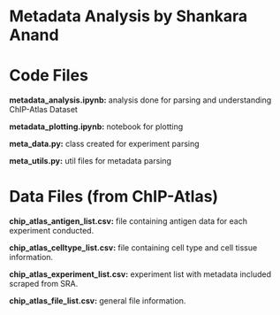 # Metadata Analysis by Shankara Anand

# Code Files
**metadata_analysis.ipynb:** analysis done for parsing and understanding ChIP-Atlas Dataset

**metadata_plotting.ipynb:** notebook for plotting

**meta_data.py:** class created for experiment parsing

**meta_utils.py:** util files for metadata parsing

# Data Files (from ChIP-Atlas)

**chip_atlas_antigen_list.csv:**	file containing antigen data for each experiment conducted.

**chip_atlas_celltype_list.csv:**	file containing cell type and cell tissue information.

**chip_atlas_experiment_list.csv:**	experiment list with metadata included scraped from SRA.

**chip_atlas_file_list.csv:** general file information. 
